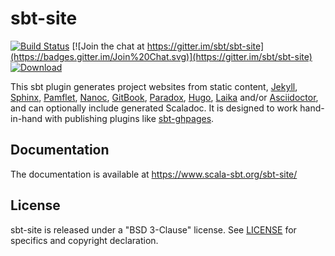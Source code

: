 # sbt-site

[![Build Status](https://travis-ci.org/sbt/sbt-site.svg)](https://travis-ci.org/sbt/sbt-site)
[![Join the chat at https://gitter.im/sbt/sbt-site](https://badges.gitter.im/Join%20Chat.svg)](https://gitter.im/sbt/sbt-site)
[ ![Download](https://api.bintray.com/packages/sbt/sbt-plugin-releases/sbt-site/images/download.svg) ](https://bintray.com/sbt/sbt-plugin-releases/sbt-site-imported/_latestVersion)

This sbt plugin generates project websites from static content, [Jekyll], [Sphinx], [Pamflet], [Nanoc], [GitBook], [Paradox], [Hugo], [Laika] and/or [Asciidoctor], and can optionally include generated Scaladoc. It is designed to work hand-in-hand with publishing plugins like [sbt-ghpages].

## Documentation

The documentation is available at <https://www.scala-sbt.org/sbt-site/>

## License

sbt-site is released under a "BSD 3-Clause" license. See [LICENSE](LICENSE) for specifics and copyright declaration.

[sbt-ghpages]: https://github.com/sbt/sbt-ghpages
[Jekyll]: https://jekyllrb.com
[Pamflet]: http://www.foundweekends.org/pamflet/
[Nanoc]: https://nanoc.ws/
[Asciidoctor]: http://asciidoctor.org
[Sphinx]: http://sphinx-doc.org
[GitBook]: https://www.gitbook.com
[Paradox]: https://github.com/lightbend/paradox
[Hugo]: https://gohugo.io/
[Laika]: https://github.com/planet42/Laika
